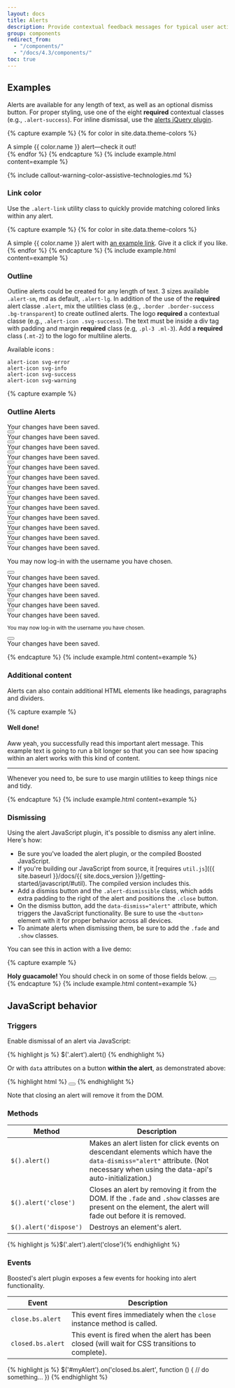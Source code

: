 ```yaml
---
layout: docs
title: Alerts
description: Provide contextual feedback messages for typical user actions with the handful of available and flexible alert messages.
group: components
redirect_from:
  - "/components/"
  - "/docs/4.3/components/"
toc: true
---
```


## Examples

Alerts are available for any length of text, as well as an optional dismiss button. For proper styling, use one of the eight **required** contextual classes (e.g., `.alert-success`). For inline dismissal, use the [alerts jQuery plugin](#dismissing).

{% capture example %}
{% for color in site.data.theme-colors %}
<div class="alert alert-{{ color.name }}" role="alert">
  A simple {{ color.name }} alert—check it out!
</div>{% endfor %}
{% endcapture %}
{% include example.html content=example %}

{% include callout-warning-color-assistive-technologies.md %}

### Link color

Use the `.alert-link` utility class to quickly provide matching colored links within any alert.

{% capture example %}
{% for color in site.data.theme-colors %}
<div class="alert alert-{{ color.name }}" role="alert">
  A simple {{ color.name }} alert with <a href="#" class="alert-link">an example link</a>. Give it a click if you like.
</div>{% endfor %}
{% endcapture %}
{% include example.html content=example %}

### Outline

Outline alerts could be created for any length of text. 3 sizes available `.alert-sm`, md as default, `.alert-lg`. In addition of the use of the **required** alert classe `.alert`, mix the utilities class (e.g., `.border .border-success .bg-transparent`) to create outlined alerts. The logo **required** a contextual classe (e.g., `.alert-icon .svg-success`).
The text must be inside a div tag with padding and margin **required** class (e.g, `.pl-3 .ml-3`). Add a **required** class (`.mt-2`) to the logo for multiline alerts.

Available icons : 
```
alert-icon svg-error
alert-icon svg-info
alert-icon svg-success
alert-icon svg-warning

```
{% capture example %}
<h3>Outline Alerts</h3>
    <!-- Outline Alerts
    ======================================= -->
    <div class="alert alert-sm border border-success alert-dismissible fade show bg-transparent" role="alert">
        <span class="alert-icon svg-success" aria-label="Success"></span>
        <div class="pl-4 font-weight-bold">
            Your changes have been saved.
        </div>
        <button type="button" class="close" data-dismiss="alert" aria-label="Close"></button>
    </div>
    <div class="alert alert-sm border border-info alert-dismissible fade show bg-transparent" role="alert">
        <span class="alert-icon svg-info" aria-label="Info"></span>
        <div class="pl-4 font-weight-bold">
            Your changes have been saved.
        </div>
        <button type="button" class="close" data-dismiss="alert" aria-label="Close"></button>
    </div>
    <div class="alert alert-sm border border-warning alert-dismissible fade show bg-transparent" role="alert">
        <span class="alert-icon svg-warning" aria-label="Warning"></span>
        <div class="pl-4 font-weight-bold">
            Your changes have been saved.
        </div>
        <button type="button" class="close" data-dismiss="alert" aria-label="Close"></button>
    </div>
    <div class="alert alert-sm border border-danger alert-dismissible fade show bg-transparent" role="alert">
        <span class="alert-icon svg-error" aria-label="Danger"></span>
        <div class="pl-4 font-weight-bold">
            Your changes have been saved.
        </div>
        <button type="button" class="close" data-dismiss="alert" aria-label="Close"></button>
    </div>
    <div class="alert border border-success alert-dismissible fade show bg-transparent" role="alert">
        <span class="alert-icon svg-success" aria-label="Success"></span>
        <div class="pl-3 ml-3 font-weight-bold">
            Your changes have been saved.
        </div>
        <button type="button" class="close" data-dismiss="alert" aria-label="Close"></button>
    </div>
    <div class="alert border border-info alert-dismissible fade show bg-transparent" role="alert">
        <span class="alert-icon svg-info" aria-label="Info"></span>
        <div class="pl-3 ml-3 font-weight-bold">
            Your changes have been saved.
        </div>
        <button type="button" class="close" data-dismiss="alert" aria-label="Close"></button>
    </div>
    <div class="alert border border-warning alert-dismissible fade show bg-transparent" role="alert">
        <span class="alert-icon svg-warning" aria-label="Warning"></span>
        <div class="pl-3 ml-3 font-weight-bold">
            Your changes have been saved.
        </div>
        <button type="button" class="close" data-dismiss="alert" aria-label="Close"></button>
    </div>
    <div class="alert border border-danger alert-dismissible fade show bg-transparent" role="alert">
        <span class="alert-icon svg-error" aria-label="Danger"></span>
        <div class="pl-3 ml-3 font-weight-bold">
            Your changes have been saved.
        </div>
        <button type="button" class="close" data-dismiss="alert" aria-label="Close"></button>
    </div>
    <div class="alert alert-lg border border-success alert-dismissible fade show bg-transparent" role="alert">
        <span class="alert-icon svg-success" aria-label="Success"></span>
        <div class="pl-5 font-weight-bold">
            Your changes have been saved.
        </div>
        <button type="button" class="close" data-dismiss="alert" aria-label="Close"></button>
    </div>
    <div class="alert alert-lg border border-info alert-dismissible fade show bg-transparent" role="alert">
        <span class="alert-icon svg-info" aria-label="Info"></span>
        <div class="pl-5 font-weight-bold">
            Your changes have been saved.
        </div>
        <button type="button" class="close" data-dismiss="alert" aria-label="Close"></button>
    </div>
    <div class="alert alert-lg border border-warning alert-dismissible fade show bg-transparent" role="alert">
        <span class="alert-icon svg-warning" aria-label="Warning"></span>
        <div class="pl-5 font-weight-bold">
            Your changes have been saved.
        </div>
        <button type="button" class="close" data-dismiss="alert" aria-label="Close"></button>
    </div>
    <div class="alert alert-lg border border-danger alert-dismissible fade show bg-transparent" role="alert">
        <span class="alert-icon svg-error" aria-label="Danger"></span>
        <div class="pl-5 font-weight-bold">
            Your changes have been saved.
        </div>
        <button type="button" class="close" data-dismiss="alert" aria-label="Close"></button>
    </div>
    <div class="alert alert-lg border border-danger alert-dismissible fade show bg-transparent text-dark" role="alert">
        <span class="alert-icon svg-error mt-2" aria-label="Danger"></span>
        <div class="pl-5">
            <div class="font-weight-bold">Your changes have been saved.</div>
            <p class="mb-0">You may now log-in with the username you have chosen.</p>
        </div>
        <button type="button" class="close" data-dismiss="alert" aria-label="Close"></button>
    </div>
    <div class="alert border-0 alert-sm bg-transparent px-0" role="alert">
        <span class="alert-icon svg-success" aria-label="Success"></span>
        <div class="ml-4 font-weight-bold">
            Your changes have been saved.
        </div>
    </div>
    <div class="bg-dark">
        <!-- Custom Alerts
        ======================================= -->
        <div class="alert alert-sm border border-success alert-dismissible fade show bg-transparent text-white" role="alert">
            <span class="alert-icon svg-success" aria-label="Success"></span>
            <div class="pl-4 font-weight-bold">
                Your changes have been saved.
            </div>
            <button type="button" class="close" data-dismiss="alert" aria-label="Close"></button>
        </div>
        <div class="alert border border-info alert-dismissible fade show bg-transparent text-white" role="alert">
            <span class="alert-icon svg-info" aria-label="Info"></span>
            <div class="pl-3 ml-3 font-weight-bold">
                Your changes have been saved.
            </div>
            <button type="button" class="close" data-dismiss="alert" aria-label="Close"></button>
        </div>
        <div class="alert alert-lg border border-warning alert-dismissible fade show bg-transparent text-white" role="alert">
            <span class="alert-icon svg-warning" aria-label="Warning"></span>
            <div class="pl-5 font-weight-bold">
                Your changes have been saved.
            </div>
            <button type="button" class="close" data-dismiss="alert" aria-label="Close"></button>
        </div>
        <div class="alert alert-lg border border-danger alert-dismissible fade show bg-transparent text-white" role="alert">
            <span class="alert-icon svg-error mt-2" aria-label="Danger"></span>
            <div class="pl-5 font-weight-bold">
                <div class="font-weight-bold">Your changes have been saved.</div>
                <p class="mb-0"><small>You may now log-in with the username you have chosen.</small></p>
            </div>
            <button type="button" class="close" data-dismiss="alert" aria-label="Close"></button>
        </div>
        <div class="alert border-0 alert-sm bg-transparent px-0 text-white" role="alert">
            <span class="alert-icon svg-success" aria-label="Success"></span>
            <div class="ml-4 font-weight-bold">
                Your changes have been saved.
            </div>
        </div>
    </div>

{% endcapture %} {% include example.html content=example %}

### Additional content

Alerts can also contain additional HTML elements like headings, paragraphs and dividers.

{% capture example %}
<div class="alert alert-success" role="alert">
  <h4 class="alert-heading">Well done!</h4>
  <p>Aww yeah, you successfully read this important alert message. This example text is going to run a bit longer so that you can see how spacing within an alert works with this kind of content.</p>
  <hr>
  <p class="mb-0">Whenever you need to, be sure to use margin utilities to keep things nice and tidy.</p>
</div>
{% endcapture %}
{% include example.html content=example %}


### Dismissing

Using the alert JavaScript plugin, it's possible to dismiss any alert inline. Here's how:

- Be sure you've loaded the alert plugin, or the compiled Boosted JavaScript.
- If you're building our JavaScript from source, it [requires `util.js`]({{ site.baseurl }}/docs/{{ site.docs_version }}/getting-started/javascript/#util). The compiled version includes this.
- Add a dismiss button and the `.alert-dismissible` class, which adds extra padding to the right of the alert and positions the `.close` button.
- On the dismiss button, add the `data-dismiss="alert"` attribute, which triggers the JavaScript functionality. Be sure to use the `<button>` element with it for proper behavior across all devices.
- To animate alerts when dismissing them, be sure to add the `.fade` and `.show` classes.

You can see this in action with a live demo:

{% capture example %}
<div class="alert alert-warning alert-dismissible fade show" role="alert">
  <strong>Holy guacamole!</strong> You should check in on some of those fields below.
  <button type="button" class="close" data-dismiss="alert" aria-label="Close"></button>
</div>
{% endcapture %}
{% include example.html content=example %}

## JavaScript behavior

### Triggers

Enable dismissal of an alert via JavaScript:

{% highlight js %}
$('.alert').alert()
{% endhighlight %}

Or with `data` attributes on a button **within the alert**, as demonstrated above:

{% highlight html %}
<button type="button" class="close" data-dismiss="alert" aria-label="Close"></button>
{% endhighlight %}

Note that closing an alert will remove it from the DOM.

### Methods

| Method | Description |
| --- | --- |
| `$().alert()` | Makes an alert listen for click events on descendant elements which have the `data-dismiss="alert"` attribute. (Not necessary when using the data-api's auto-initialization.) |
| `$().alert('close')` | Closes an alert by removing it from the DOM. If the `.fade` and `.show` classes are present on the element, the alert will fade out before it is removed. |
| `$().alert('dispose')` | Destroys an element's alert. |

{% highlight js %}$('.alert').alert('close'){% endhighlight %}

### Events

Boosted's alert plugin exposes a few events for hooking into alert functionality.

| Event | Description |
| --- | --- |
| `close.bs.alert` | This event fires immediately when the <code>close</code> instance method is called. |
| `closed.bs.alert` | This event is fired when the alert has been closed (will wait for CSS transitions to complete). |

{% highlight js %}
$('#myAlert').on('closed.bs.alert', function () {
  // do something...
})
{% endhighlight %}
